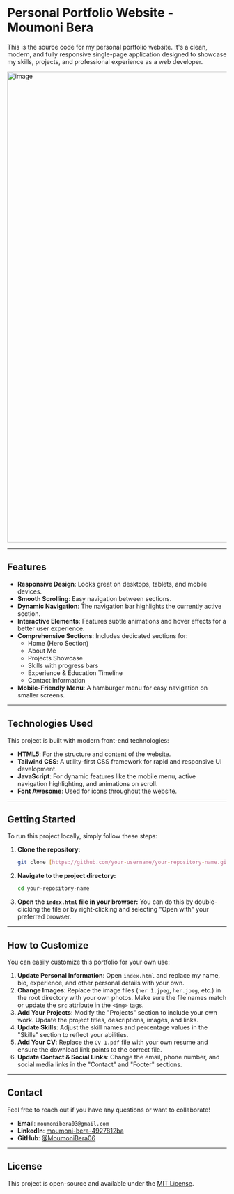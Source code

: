 # Personal Portfolio Website - Moumoni Bera

This is the source code for my personal portfolio website. It's a clean, modern, and fully responsive single-page application designed to showcase my skills, projects, and professional experience as a web developer.

<img width="1920" height="1080" alt="image" src="https://github.com/user-attachments/assets/fb0850e6-9469-4dfa-94d5-a2b4ef2b77ad" />

---

## Features

-   **Responsive Design**: Looks great on desktops, tablets, and mobile devices.
-   **Smooth Scrolling**: Easy navigation between sections.
-   **Dynamic Navigation**: The navigation bar highlights the currently active section.
-   **Interactive Elements**: Features subtle animations and hover effects for a better user experience.
-   **Comprehensive Sections**: Includes dedicated sections for:
    -   Home (Hero Section)
    -   About Me
    -   Projects Showcase
    -   Skills with progress bars
    -   Experience & Education Timeline
    -   Contact Information
-   **Mobile-Friendly Menu**: A hamburger menu for easy navigation on smaller screens.

---

## Technologies Used

This project is built with modern front-end technologies:

-   **HTML5**: For the structure and content of the website.
-   **Tailwind CSS**: A utility-first CSS framework for rapid and responsive UI development.
-   **JavaScript**: For dynamic features like the mobile menu, active navigation highlighting, and animations on scroll.
-   **Font Awesome**: Used for icons throughout the website.

---

## Getting Started

To run this project locally, simply follow these steps:

1.  **Clone the repository:**
    ```bash
    git clone [https://github.com/your-username/your-repository-name.git](https://github.com/your-username/your-repository-name.git)
    ```
2.  **Navigate to the project directory:**
    ```bash
    cd your-repository-name
    ```
3.  **Open the `index.html` file in your browser:**
    You can do this by double-clicking the file or by right-clicking and selecting "Open with" your preferred browser.

---

## How to Customize

You can easily customize this portfolio for your own use:

1.  **Update Personal Information**: Open `index.html` and replace my name, bio, experience, and other personal details with your own.
2.  **Change Images**: Replace the image files (`her 1.jpeg`, `her.jpeg`, etc.) in the root directory with your own photos. Make sure the file names match or update the `src` attribute in the `<img>` tags.
3.  **Add Your Projects**: Modify the "Projects" section to include your own work. Update the project titles, descriptions, images, and links.
4.  **Update Skills**: Adjust the skill names and percentage values in the "Skills" section to reflect your abilities.
5.  **Add Your CV**: Replace the `CV 1.pdf` file with your own resume and ensure the download link points to the correct file.
6.  **Update Contact & Social Links**: Change the email, phone number, and social media links in the "Contact" and "Footer" sections.

---

## Contact

Feel free to reach out if you have any questions or want to collaborate!

-   **Email**: `moumonibera03@gmail.com`
-   **LinkedIn**: [moumoni-bera-4927812ba](https://www.linkedin.com/in/moumoni-bera-4927812ba/)
-   **GitHub**: [@MoumoniBera06](https://github.com/MoumoniBera06)

---

## License

This project is open-source and available under the [MIT License](LICENSE).
